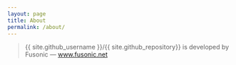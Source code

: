 ```yaml
---
layout: page
title: About
permalink: /about/
---
```


> {{ site.github_username }}/{{ site.github_repository}} is developed by Fusonic <span class="text-muted">—</span> <a href="http://www.fusonic.net">www.fusonic.net</a>
